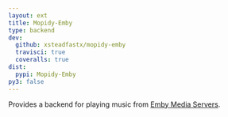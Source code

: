 ```yaml
---
layout: ext
title: Mopidy-Emby
type: backend
dev:
  github: xsteadfastx/mopidy-emby
  travisci: true
  coveralls: true
dist:
  pypi: Mopidy-Emby
py3: false
---
```


Provides a backend for playing music from
[Emby Media Servers](https://emby.media/).
